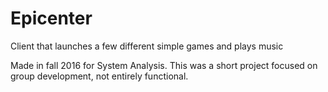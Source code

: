 # Epicenter
Client that launches a few different simple games and plays music

Made in fall 2016 for System Analysis. This was a short project focused on group development, not entirely functional. 
